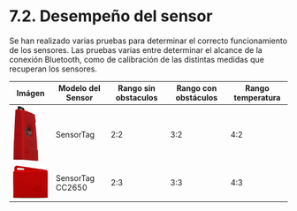 # 7.2. Desempeño del sensor

Se han realizado varias pruebas para determinar el correcto funcionamiento de los sensores. Las pruebas varias entre determinar el alcance de la conexión Bluetooth, como de calibración de las distintas medidas que recuperan los sensores.

| Imágen | Modelo del Sensor | Rango sin obstaculos | Rango con obstáculos | Rango temperatura |
| -- | -- | -- | -- | -- |
| ![](./imagenes/sensortag_clasico.png)| SensorTag | 2:2 | 3:2 | 4:2 |
| ![](./imagenes/sensortag_nuevo.png) | SensorTag CC2650 | 2:3 | 3:3 | 4:3 |
